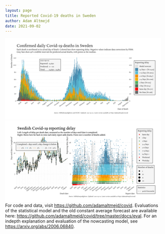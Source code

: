 ```yaml
---
layout: page
title: Reported Covid-19 deaths in Sweden
author: Adam Altmejd
date: 2021-09-02
---
```


![Graph of Swedish Covid-19 deaths with reporting delay.](deaths_lag_sweden_2021-09-02.png "Swedish Covid-19 deaths.")
![Graph of Swedish Covid-19 reporting delay in daily deaths.](lag_trend_sweden_2021-09-02.png "Trend in Swedish Covid-19 mortality reporting delay.")
For code and data, visit <https://github.com/adamaltmejd/covid>.
Evaluations of the statistical model and the old constant average forecast are available here: <https://github.com/adamaltmejd/covid/tree/master/docs/eval>.
For an indepth explanation and evaluation of the nowcasting model, see <https://arxiv.org/abs/2006.06840>.
